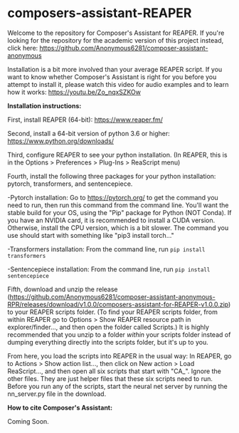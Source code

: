 # composers-assistant-REAPER
Welcome to the repository for Composer's Assistant for REAPER. If you're looking for the repository for the academic version of this project instead, click here: https://github.com/Anonymous6281/composer-assistant-anonymous

Installation is a bit more involved than your average REAPER script. If you want to know whether Composer's Assistant is right for you before you attempt to install it, please watch this video for audio examples and to learn how it works: https://youtu.be/Zo_nqxSZKOw

**Installation instructions:**

First, install REAPER (64-bit): https://www.reaper.fm/

Second, install a 64-bit version of python 3.6 or higher: https://www.python.org/downloads/

Third, configure REAPER to see your python installation. (In REAPER, this is in the Options > Preferences > Plug-Ins > ReaScript menu)

Fourth, install the following three packages for your python installation: pytorch, transformers, and sentencepiece.

-Pytorch installation: Go to https://pytorch.org/ to get the command you need to run, then run this command from the command line. You'll want the stable build for your OS, using the "Pip" package for Python (NOT Conda). If you have an NVIDIA card, it is recommended to install a CUDA version. Otherwise, install the CPU version, which is a bit slower. The command you use should start with something like "pip3 install torch..."

-Transformers installation: From the command line, run ``pip install transformers``

-Sentencepiece installation: From the command line, run ``pip install sentencepiece``

Fifth, download and unzip the release (https://github.com/Anonymous6281/composer-assistant-anonymous-RPR/releases/download/v1.0.0/composers-assistant-for-REAPER-v1.0.0.zip) to your REAPER scripts folder. (To find your REAPER scripts folder, from within REAPER go to Options > Show REAPER resource path in explorer/finder..., and then open the folder called Scripts.) It is highly recommended that you unzip to a folder *within* your scripts folder instead of dumping everything directly into the scripts folder, but it's up to you.

From here, you load the scripts into REAPER in the usual way: In REAPER, go to Actions > Show action list..., then click on New action > Load ReaScript..., and then open all six scripts that start with "CA_". Ignore the other files. They are just helper files that these six scripts need to run. Before you run any of the scripts, start the neural net server by running the nn_server.py file in the download.

**How to cite Composer's Assistant:**

Coming Soon.
